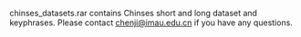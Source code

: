 chinses_datasets.rar contains Chinses short and long dataset and keyphrases. Please contact chenji@imau.edu.cn if you have any questions.
